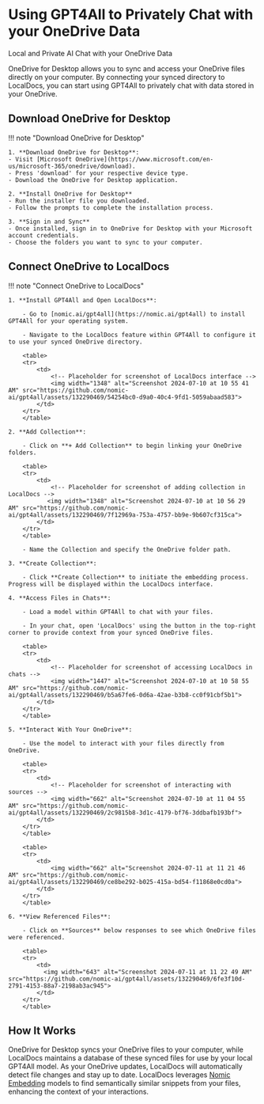 # Using GPT4All to Privately Chat with your OneDrive Data

Local and Private AI Chat with your OneDrive Data

OneDrive for Desktop allows you to sync and access your OneDrive files directly on your computer. By connecting your synced directory to LocalDocs, you can start using GPT4All to privately chat with data stored in your OneDrive.

## Download OneDrive for Desktop

!!! note "Download OneDrive for Desktop"

    1. **Download OneDrive for Desktop**:
    - Visit [Microsoft OneDrive](https://www.microsoft.com/en-us/microsoft-365/onedrive/download).
    - Press 'download' for your respective device type.
    - Download the OneDrive for Desktop application.
    
    2. **Install OneDrive for Desktop**
    - Run the installer file you downloaded.
    - Follow the prompts to complete the installation process.
    
    3. **Sign in and Sync**
    - Once installed, sign in to OneDrive for Desktop with your Microsoft account credentials.
    - Choose the folders you want to sync to your computer.

## Connect OneDrive to LocalDocs

!!! note "Connect OneDrive to LocalDocs"

    1. **Install GPT4All and Open LocalDocs**:
    
        - Go to [nomic.ai/gpt4all](https://nomic.ai/gpt4all) to install GPT4All for your operating system.
        
        - Navigate to the LocalDocs feature within GPT4All to configure it to use your synced OneDrive directory.

        <table>
        <tr>
            <td>
                <!-- Placeholder for screenshot of LocalDocs interface -->
                <img width="1348" alt="Screenshot 2024-07-10 at 10 55 41 AM" src="https://github.com/nomic-ai/gpt4all/assets/132290469/54254bc0-d9a0-40c4-9fd1-5059abaad583">
            </td>
        </tr>
        </table>

    2. **Add Collection**:
    
        - Click on **+ Add Collection** to begin linking your OneDrive folders.

        <table>
        <tr>
            <td>
                <!-- Placeholder for screenshot of adding collection in LocalDocs -->
               <img width="1348" alt="Screenshot 2024-07-10 at 10 56 29 AM" src="https://github.com/nomic-ai/gpt4all/assets/132290469/7f12969a-753a-4757-bb9e-9b607cf315ca">
            </td>
        </tr>
        </table>

        - Name the Collection and specify the OneDrive folder path.

    3. **Create Collection**:
    
        - Click **Create Collection** to initiate the embedding process. Progress will be displayed within the LocalDocs interface.

    4. **Access Files in Chats**:
    
        - Load a model within GPT4All to chat with your files.
        
        - In your chat, open 'LocalDocs' using the button in the top-right corner to provide context from your synced OneDrive files.

        <table>
        <tr>
            <td>
                <!-- Placeholder for screenshot of accessing LocalDocs in chats -->
                <img width="1447" alt="Screenshot 2024-07-10 at 10 58 55 AM" src="https://github.com/nomic-ai/gpt4all/assets/132290469/b5a67fe6-0d6a-42ae-b3b8-cc0f91cbf5b1">
            </td>
        </tr>
        </table>

    5. **Interact With Your OneDrive**:
    
        - Use the model to interact with your files directly from OneDrive.
        
        <table>
        <tr>
            <td>
                <!-- Placeholder for screenshot of interacting with sources -->
                <img width="662" alt="Screenshot 2024-07-10 at 11 04 55 AM" src="https://github.com/nomic-ai/gpt4all/assets/132290469/2c9815b8-3d1c-4179-bf76-3ddbafb193bf">
            </td>
        </tr>
        </table>
        
        <table>
        <tr>
            <td>
                <img width="662" alt="Screenshot 2024-07-11 at 11 21 46 AM" src="https://github.com/nomic-ai/gpt4all/assets/132290469/ce8be292-b025-415a-bd54-f11868e0cd0a">
            </td>
        </tr>
        </table>

    6. **View Referenced Files**:
    
        - Click on **Sources** below responses to see which OneDrive files were referenced.

        <table>
        <tr>
            <td>
              <img width="643" alt="Screenshot 2024-07-11 at 11 22 49 AM" src="https://github.com/nomic-ai/gpt4all/assets/132290469/6fe3f10d-2791-4153-88a7-2198ab3ac945">
            </td>
        </tr>
        </table>

## How It Works

OneDrive for Desktop syncs your OneDrive files to your computer, while LocalDocs maintains a database of these synced files for use by your local GPT4All model. As your OneDrive updates, LocalDocs will automatically detect file changes and stay up to date. LocalDocs leverages [Nomic Embedding](https://docs.nomic.ai/atlas/capabilities/embeddings) models to find semantically similar snippets from your files, enhancing the context of your interactions.
